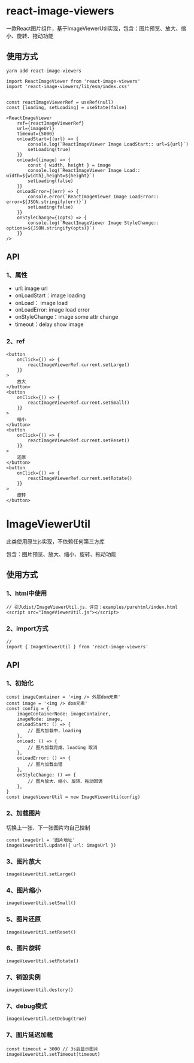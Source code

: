 
# react-image-viewers

一款React图片组件，基于ImageViewerUtil实现，包含：图片预览、放大、缩小、旋转、拖动功能


## 使用方式

```
yarn add react-image-viewers
```

```
import ReactImageViewer from 'react-image-viewers'
import 'react-image-viewers/lib/esm/index.css'


const reactImageViewerRef = useRef(null)
const [loading, setLoading] = useState(false)

<ReactImageViewer
    ref={reactImageViewerRef}
    url={imageUrl}
    timeout={5000}
    onLoadStart={(url) => {
        console.log(`ReactImageViewer Image LoadStart:: url=${url}`)
        setLoading(true)
    }}
    onLoad={(image) => {
        const { width, height } = image
        console.log(`ReactImageViewer Image Load:: width=${width},height=${height}`)
        setLoading(false)
    }}
    onLoadError={(err) => {
        console.error(`ReactImageViewer Image LoadError:: error=${JSON.stringify(err)}`)
        setLoading(false)
    }}
    onStyleChange={(opts) => {
        console.log(`ReactImageViewer Image StyleChange:: options=${JSON.stringify(opts)}`)
    }}
/>
```


## API 



### 1、属性

- url: image url
- onLoadStart：image loading
- onLoad： image load
- onLoadError: image load error
- onStyleChange：image some attr change
- timeout：delay show image


### 2、ref
```
<button
    onClick={() => {
        reactImageViewerRef.current.setLarge()
    }}
>
    放大
</button>
<button
    onClick={() => {
        reactImageViewerRef.current.setSmall()
    }}
>
    缩小
</button>
<button
    onClick={() => {
        reactImageViewerRef.current.setReset()
    }}
>
    还原
</button>
<button
    onClick={() => {
        reactImageViewerRef.current.setRotate()
    }}
>
    旋转
</button>
```



# ImageViewerUtil

此类使用原生js实现，不依赖任何第三方库

包含：图片预览、放大、缩小、旋转、拖动功能

## 使用方式

### 1、html中使用
```
// 引入dist/ImageViewerUtil.js，详见：examples/purehtml/index.html
<script src="ImageViewerUtil.js"></script>
```

### 2、import方式
```
//
import { ImageViewerUtil } from 'react-image-viewers'
```


## API


### 1、初始化

```
const imageContainer = '<img /> 外层dom元素'
const image = '<img /> dom元素'
const config = {
    imageContainerNode: imageContainer,
    imageNode: image,
    onLoadStart: () => {
        // 图片加载中，loading
    },
    onLoad: () => {
        // 图片加载完成，loading 取消
    },
    onLoadError: () => {
        // 图片加载出错
    },
    onStyleChange: () => {
        // 图片放大、缩小、旋转、拖动回调
    },
}
const imageViewerUtil = new ImageViewerUti(config)
```

### 2、加载图片

切换上一张、下一张图片均自己控制

```
const imageUrl = '图片地址'
imageViewerUtil.update({ url: imageUrl })
```

### 3、图片放大
```
imageViewerUtil.setLarge()
```

### 4、图片缩小
```
imageViewerUtil.setSmall()
```


### 5、图片还原
```
imageViewerUtil.setReset()
```


### 6、图片旋转
```
imageViewerUtil.setRotate()
```


### 7、销毁实例
```
imageViewerUtil.destory()
```

### 7、debug模式
```
imageViewerUtil.setDebug(true)
```

### 7、图片延迟加载
```
const timeout = 3000 // 3s后显示图片
imageViewerUtil.setTimeout(timeout)
```